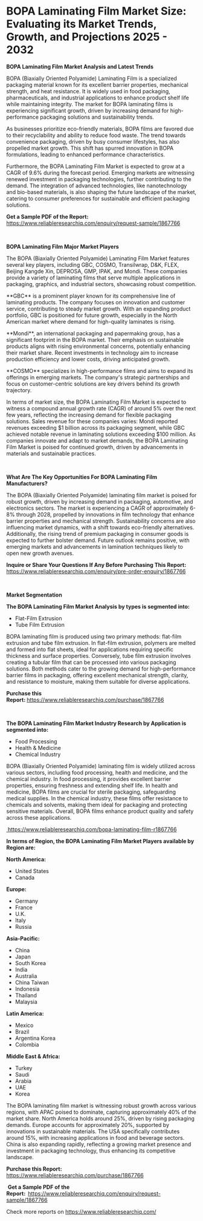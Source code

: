 <p><h1>BOPA Laminating Film Market Size: Evaluating its Market Trends, Growth, and Projections 2025 - 2032</h1></p><p><strong>BOPA Laminating Film Market Analysis and Latest Trends</strong></p>
<p><p>BOPA (Biaxially Oriented Polyamide) Laminating Film is a specialized packaging material known for its excellent barrier properties, mechanical strength, and heat resistance. It is widely used in food packaging, pharmaceuticals, and industrial applications to enhance product shelf life while maintaining integrity. The market for BOPA laminating films is experiencing significant growth, driven by increasing demand for high-performance packaging solutions and sustainability trends.</p><p>As businesses prioritize eco-friendly materials, BOPA films are favored due to their recyclability and ability to reduce food waste. The trend towards convenience packaging, driven by busy consumer lifestyles, has also propelled market growth. This shift has spurred innovation in BOPA formulations, leading to enhanced performance characteristics.</p><p>Furthermore, the BOPA Laminating Film Market is expected to grow at a CAGR of 9.6% during the forecast period. Emerging markets are witnessing renewed investment in packaging technologies, further contributing to the demand. The integration of advanced technologies, like nanotechnology and bio-based materials, is also shaping the future landscape of the market, catering to consumer preferences for sustainable and efficient packaging solutions.</p></p>
<p><strong>Get a Sample PDF of the Report:&nbsp;</strong> <a href="https://www.reliableresearchiq.com/enquiry/request-sample/1867766?utm_campaign=1842&utm_medium=2&utm_source=Github&utm_content=ia&utm_term=04022025&utm_id=bopa-laminating-film">https://www.reliableresearchiq.com/enquiry/request-sample/1867766</a></p>
<p>&nbsp;</p>
<p><strong>BOPA Laminating Film Major Market Players</strong></p>
<p><p>The BOPA (Biaxially Oriented Polyamide) Laminating Film Market features several key players, including GBC, COSMO, Transilwrap, D&K, FLEX, Beijing Kangde Xin, DEPROSA, GMP, IPAK, and Mondi. These companies provide a variety of laminating films that serve multiple applications in packaging, graphics, and industrial sectors, showcasing robust competition.</p><p>**GBC** is a prominent player known for its comprehensive line of laminating products. The company focuses on innovation and customer service, contributing to steady market growth. With an expanding product portfolio, GBC is positioned for future growth, especially in the North American market where demand for high-quality laminates is rising.</p><p>**Mondi**, an international packaging and papermaking group, has a significant footprint in the BOPA market. Their emphasis on sustainable products aligns with rising environmental concerns, potentially enhancing their market share. Recent investments in technology aim to increase production efficiency and lower costs, driving anticipated growth.</p><p>**COSMO** specializes in high-performance films and aims to expand its offerings in emerging markets. The company's strategic partnerships and focus on customer-centric solutions are key drivers behind its growth trajectory.</p><p>In terms of market size, the BOPA Laminating Film Market is expected to witness a compound annual growth rate (CAGR) of around 5% over the next few years, reflecting the increasing demand for flexible packaging solutions. Sales revenue for these companies varies: Mondi reported revenues exceeding $1 billion across its packaging segment, while GBC achieved notable revenue in laminating solutions exceeding $100 million. As companies innovate and adapt to market demands, the BOPA Laminating Film Market is poised for continued growth, driven by advancements in materials and sustainable practices.</p></p>
<p>&nbsp;</p>
<p><strong>What Are The Key Opportunities For BOPA Laminating Film Manufacturers?</strong></p>
<p><p>The BOPA (Biaxially Oriented Polyamide) laminating film market is poised for robust growth, driven by increasing demand in packaging, automotive, and electronics sectors. The market is experiencing a CAGR of approximately 6-8% through 2028, propelled by innovations in film technology that enhance barrier properties and mechanical strength. Sustainability concerns are also influencing market dynamics, with a shift towards eco-friendly alternatives. Additionally, the rising trend of premium packaging in consumer goods is expected to further bolster demand. Future outlook remains positive, with emerging markets and advancements in lamination techniques likely to open new growth avenues.</p></p>
<p><strong>Inquire or Share Your Questions If Any Before Purchasing This Report:</strong> <a href="https://www.reliableresearchiq.com/enquiry/pre-order-enquiry/1867766?utm_campaign=1842&utm_medium=2&utm_source=Github&utm_content=ia&utm_term=04022025&utm_id=bopa-laminating-film">https://www.reliableresearchiq.com/enquiry/pre-order-enquiry/1867766</a></p>
<p>&nbsp;</p>
<p><strong>Market Segmentation</strong></p>
<p><strong>The BOPA Laminating Film Market Analysis by types is segmented into:</strong></p>
<p><ul><li>Flat-Film Extrusion</li><li>Tube Film Extrusion</li></ul></p>
<p><p>BOPA laminating film is produced using two primary methods: flat-film extrusion and tube film extrusion. In flat-film extrusion, polymers are melted and formed into flat sheets, ideal for applications requiring specific thickness and surface properties. Conversely, tube film extrusion involves creating a tubular film that can be processed into various packaging solutions. Both methods cater to the growing demand for high-performance barrier films in packaging, offering excellent mechanical strength, clarity, and resistance to moisture, making them suitable for diverse applications.</p></p>
<p><strong>Purchase this Report:&nbsp;</strong><a href="https://www.reliableresearchiq.com/purchase/1867766?utm_campaign=1842&utm_medium=2&utm_source=Github&utm_content=ia&utm_term=04022025&utm_id=bopa-laminating-film">https://www.reliableresearchiq.com/purchase/1867766</a></p>
<p>&nbsp;</p>
<p><strong>The BOPA Laminating Film Market Industry Research by Application is segmented into:</strong></p>
<p><ul><li>Food Processing</li><li>Health & Medicine</li><li>Chemical Industry</li></ul></p>
<p><p>BOPA (Biaxially Oriented Polyamide) laminating film is widely utilized across various sectors, including food processing, health and medicine, and the chemical industry. In food processing, it provides excellent barrier properties, ensuring freshness and extending shelf life. In health and medicine, BOPA films are crucial for sterile packaging, safeguarding medical supplies. In the chemical industry, these films offer resistance to chemicals and solvents, making them ideal for packaging and protecting sensitive materials. Overall, BOPA films enhance product quality and safety across these applications.</p></p>
<p><a href="https://www.reliableresearchiq.com/bopa-laminating-film-r1867766?utm_campaign=1842&utm_medium=2&utm_source=Github&utm_content=ia&utm_term=04022025&utm_id=bopa-laminating-film">&nbsp;https://www.reliableresearchiq.com/bopa-laminating-film-r1867766</a></p>
<p><strong>In terms of Region, the BOPA Laminating Film Market Players available by Region are:</strong></p>
<p>
    <p> <strong> North America: </strong>
        <ul>
            <li>United States</li>
            <li>Canada</li>
        </ul>
        </p> 
    <p> <strong> Europe: </strong>
        <ul>
            <li>Germany</li>
            <li>France</li>
            <li>U.K.</li>
            <li>Italy</li>
            <li>Russia</li>
        </ul>
        </p> 
    <p> <strong> Asia-Pacific: </strong>
        <ul>
            <li>China</li>
            <li>Japan</li>
            <li>South Korea</li>
            <li>India</li>
            <li>Australia</li>
            <li>China Taiwan</li>
            <li>Indonesia</li>
            <li>Thailand</li>
            <li>Malaysia</li>
        </ul>
        </p> 
    <p> <strong> Latin America: </strong>
        <ul>
            <li>Mexico</li>
            <li>Brazil</li>
            <li>Argentina Korea</li>
            <li>Colombia</li>
        </ul>
        </p> 
    <p> <strong> Middle East & Africa: </strong>
        <ul>
            <li>Turkey</li>
            <li>Saudi</li>
            <li>Arabia</li>
            <li>UAE</li>
            <li>Korea</li>
        </ul>
    </p>
    </p>
<p><p>The BOPA laminating film market is witnessing robust growth across various regions, with APAC poised to dominate, capturing approximately 40% of the market share. North America holds around 25%, driven by rising packaging demands. Europe accounts for approximately 20%, supported by innovations in sustainable materials. The USA specifically contributes around 15%, with increasing applications in food and beverage sectors. China is also expanding rapidly, reflecting a growing market presence and investment in packaging technology, thus enhancing its competitive landscape.</p></p>
<p><strong>Purchase this Report: </strong><a href="https://www.reliableresearchiq.com/purchase/1867766?utm_campaign=1842&utm_medium=2&utm_source=Github&utm_content=ia&utm_term=04022025&utm_id=bopa-laminating-film">https://www.reliableresearchiq.com/purchase/1867766</a></p>
<p>&nbsp;<strong>Get a Sample PDF of the Report:&nbsp;&nbsp;</strong><a href="https://www.reliableresearchiq.com/enquiry/request-sample/1867766?utm_campaign=1842&utm_medium=2&utm_source=Github&utm_content=ia&utm_term=04022025&utm_id=bopa-laminating-film">https://www.reliableresearchiq.com/enquiry/request-sample/1867766</a></p>
<p><strong></strong></p>
<p>Check more reports on <a href="https://www.reliableresearchiq.com/?utm_campaign=1842&utm_medium=2&utm_source=Github&utm_content=ia&utm_term=04022025&utm_id=bopa-laminating-film">https://www.reliableresearchiq.com/</a></p>